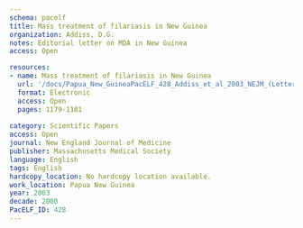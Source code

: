 ```yaml
---
schema: pacelf
title: Mass treatment of filariasis in New Guinea
organization: Addiss, D.G.
notes: Editorial letter on MDA in New Guinea
access: Open

resources:
- name: Mass treatment of filariasis in New Guinea
  url: '/docs/Papua_New_GuineaPacELF_428_Addiss_et_al_2003_NEJM_(Letters)_Mass_treatment_of_filaraisis_in_New_Guinea_out.pdf'
  format: Electronic
  access: Open
  pages: 1179-1181
 
category: Scientific Papers
access: Open
journal: New England Journal of Medicine
publisher: Massachusetts Medical Society
language: English 
tags: English 
hardcopy_location: No hardcopy location available.
work_location: Papua New Guinea
year: 2003
decade: 2000
PacELF_ID: 428
---
```

